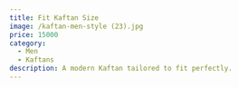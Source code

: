 ```yaml
---
title: Fit Kaftan Size
image: /kaftan-men-style (23).jpg
price: 15000
category:
  - Men
  - Kaftans
description: A modern Kaftan tailored to fit perfectly.
---
```


